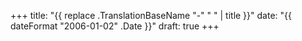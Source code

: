 +++
title: "{{ replace .TranslationBaseName "-" " " | title }}"
date: "{{ dateFormat "2006-01-02" .Date }}"
draft: true
+++
